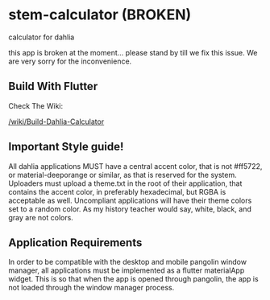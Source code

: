 # stem-calculator (BROKEN)
calculator for dahlia 

this app is broken at the moment... please stand by till we fix this issue. We are very sorry for the inconvenience.

## Build With Flutter

Check The Wiki:

[/wiki/Build-Dahlia-Calculator](https://github.com/dahlia-os/dahlia-calculator/wiki/Build-Dahlia-Calculator)

## Important Style guide!
All dahlia applications MUST have a central accent color, that is not #ff5722, or material-deeporange or similar, as that is reserved for the system. Uploaders must upload a theme.txt in the root of their application, that contains the accent color, in preferably hexadecimal, but RGBA is acceptable as well. Uncompliant applications will have their theme colors set to a random color. As my history teacher would say, white, black, and gray are not colors.

## Application Requirements
In order to be compatible with the desktop and mobile pangolin window manager, all applications must be implemented as a flutter materialApp widget. This is so that when the app is opened through pangolin, the app is not loaded through the window manager process.
